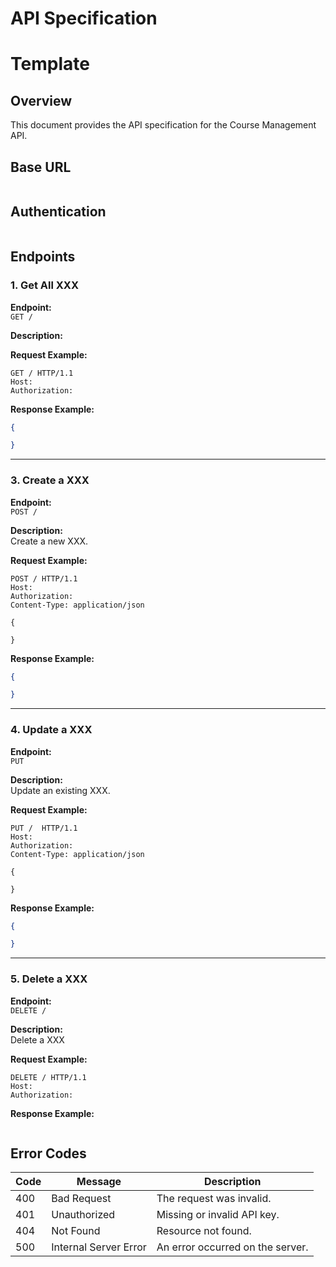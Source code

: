 # API Specification

# Template


## Overview
This document provides the API specification for the Course Management API.



## Base URL
```

```

## Authentication
```

```

## Endpoints

### 1. Get All XXX
**Endpoint:**  
`GET /`

**Description:**  

**Request Example:**
```http
GET / HTTP/1.1
Host: 
Authorization: 
```

**Response Example:**
```json
{

}
```

---

### 3. Create a XXX
**Endpoint:**  
`POST /`

**Description:**  
Create a new XXX.

**Request Example:**
```http
POST / HTTP/1.1
Host: 
Authorization: 
Content-Type: application/json

{

}
```

**Response Example:**
```json
{

}
```

---

### 4. Update a XXX
**Endpoint:**  
`PUT `

**Description:**  
Update an existing XXX.

**Request Example:**
```http
PUT /  HTTP/1.1
Host: 
Authorization: 
Content-Type: application/json

{

}
```

**Response Example:**
```json
{

}
```

---

### 5. Delete a XXX
**Endpoint:**  
`DELETE / `

**Description:**  
Delete a XXX

**Request Example:**
```http
DELETE / HTTP/1.1
Host: 
Authorization: 
```

**Response Example:**
```json

```

## Error Codes
| Code | Message                  | Description                     |
|------|--------------------------|---------------------------------|
| 400  | Bad Request              | The request was invalid.       |
| 401  | Unauthorized             | Missing or invalid API key.    |
| 404  | Not Found                | Resource not found.            |
| 500  | Internal Server Error    | An error occurred on the server.|
